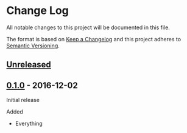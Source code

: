 # Change Log

All notable changes to this project will be documented in this file.

The format is based on [Keep a Changelog](http://keepachangelog.com/)
and this project adheres to [Semantic Versioning](http://semver.org/).

## [Unreleased]

[Unreleased]: https://github.com/com.atomist/typescript-interface-generator/compare/0.1.0...HEAD

## [0.1.0] - 2016-12-02

Initial release

[0.1.0]: https://github.com/com.atomist/typescript-interface-generator/tree/0.1.0

Added

-   Everything
